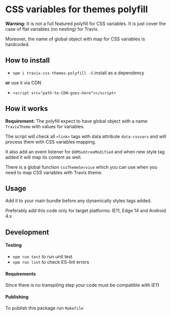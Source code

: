 # CSS variables for themes polyfill

**Warning:** It is not a full featured polyfill for CSS variables. It is just cover the case of flat variables (no nesting) for Travix.

Moreover, the name of global object with map for CSS variables is hardcoded.

## How to install
- `npm i travix-css-themes-polyfill -S` install as a dependency

**or** use it via CDN

- `<script src="path-to-CDN-goes-here"></script>`

## How it works
**Requirement:** The polyfill expect to have global object with a name `TravixTheme` with values for variables.

The script will check all `<link>` tags with data attribute `data-cssvars` and will process them with CSS variables mapping.

It also add an event listener for `DOMSubtreeModified` and when new style tag added it will map its content as well.

There is a global function `cssThemeService` which you can use when you need to map CSS variables with Travix theme.

## Usage
Add it to your main bundle before any dynamically styles tags added.

Preferably add this code only for target platforms: IE11, Edge 14 and Android 4.x

## Development

#### Testing

- `npm run test` to run unit test
- `npm run lint` to check ES-lint errors

#### Requirements
Since there is no transpiling step your code must be compatible with IE11

#### Publishing
To publish this package run `Makefile`
